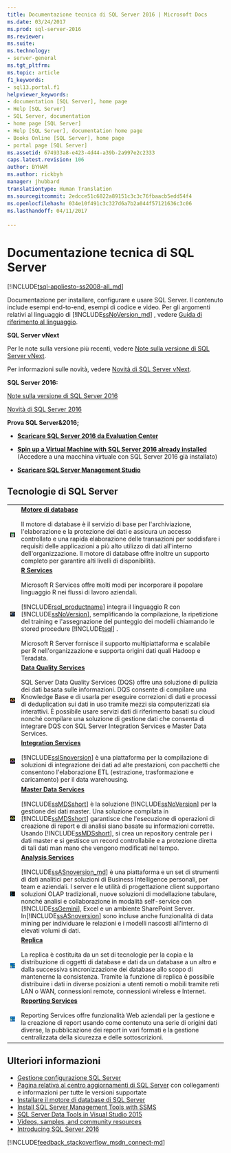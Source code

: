 ```yaml
---
title: Documentazione tecnica di SQL Server 2016 | Microsoft Docs
ms.date: 03/24/2017
ms.prod: sql-server-2016
ms.reviewer: 
ms.suite: 
ms.technology:
- server-general
ms.tgt_pltfrm: 
ms.topic: article
f1_keywords:
- sql13.portal.f1
helpviewer_keywords:
- documentation [SQL Server], home page
- Help [SQL Server]
- SQL Server, documentation
- home page [SQL Server]
- Help [SQL Server], documentation home page
- Books Online [SQL Server], home page
- portal page [SQL Server]
ms.assetid: 674933a8-e423-4d44-a39b-2a997e2c2333
caps.latest.revision: 106
author: BYHAM
ms.author: rickbyh
manager: jhubbard
translationtype: Human Translation
ms.sourcegitcommit: 2edcce51c6822a89151c3c3c76fbaacb5edd54f4
ms.openlocfilehash: 034e10f491c3c327d6a7b2a044f57121636c3c06
ms.lasthandoff: 04/11/2017

---
```

# <a name="sql-server-technical-documentation"></a>Documentazione tecnica di SQL Server
[!INCLUDE[tsql-appliesto-ss2008-all_md](../includes/tsql-appliesto-ss2008-all-md.md)]

 Documentazione per installare, configurare e usare SQL Server. Il contenuto include esempi end-to-end, esempi di codice e video. Per gli argomenti relativi al linguaggio di [!INCLUDE[ssNoVersion_md](../includes/ssnoversion-md.md)] , vedere [Guida di riferimento al linguaggio](../t-sql/language-reference.md).

**SQL Server vNext**

Per le note sulla versione più recenti, vedere [Note sulla versione di SQL Server vNext](../sql-server/sql-server-vnext-release-notes.md).

Per informazioni sulle novità, vedere [Novità di SQL Server vNext](../sql-server/what-s-new-in-sql-server-vnext.md).
 
**SQL Server 2016:**
 
 [Note sulla versione di SQL Server 2016](../sql-server/sql-server-2016-release-notes.md)

[Novità di SQL Server 2016](../sql-server/what-s-new-in-sql-server-2016.md)
    
 **Prova SQL Server&2016;**    
    
 - [**Scaricare SQL Server 2016 da Evaluation Center**](https://www.microsoft.com/en-us/evalcenter/evaluate-sql-server-2016)    
    
- **[Spin up a Virtual Machine with SQL Server 2016 already installed](https://azure.microsoft.com/en-us/services/virtual-machines/sql-server/?wt.mc_id=sqL16_vm)** (Accedere a una macchina virtuale con SQL Server 2016 già installato)    
    
-  **[Scaricare SQL Server Management Studio](https://msdn.microsoft.com/library/mt238290.aspx)**   
    
  
    
## <a name="sql-server-technologies"></a>Tecnologie di SQL Server    
    
|||    
|-|-|    
|![Motore di database SQL](../sql-server/media/sql-database-engine.png "Motore di database SQL")|**[Motore di database](../database-engine/configure-windows/sql-server-database-engine.md)**<br /><br /> Il motore di database è il servizio di base per l'archiviazione, l'elaborazione e la protezione dei dati e assicura un accesso controllato e una rapida elaborazione delle transazioni per soddisfare i requisiti delle applicazioni a più alto utilizzo di dati all'interno dell'organizzazione. Il motore di database offre inoltre un supporto completo per garantire alti livelli di disponibilità.|    
|![R Server](../sql-server/media/r-server.png "R Server")|**[R Services](../advanced-analytics/r-services/r-services.md)**<br /><br /> Microsoft R Services offre molti modi per incorporare il popolare linguaggio R nei flussi di lavoro aziendali.<br /><br /> [!INCLUDE[rsql_productname](../includes/rsql-productname-md.md)] integra il linguaggio R con [!INCLUDE[ssNoVersion](../includes/ssnoversion-md.md)], semplificando la compilazione, la ripetizione del training e l'assegnazione del punteggio dei modelli chiamando le stored procedure [!INCLUDE[tsql](../includes/tsql-md.md)] .<br /><br /> Microsoft R Server fornisce il supporto multipiattaforma e scalabile per R nell'organizzazione e supporta origini dati quali Hadoop e Teradata.|    
|![Data Quality Services](../sql-server/media/data-quality-services.png "Data Quality Services")|**[Data Quality Services](../data-quality-services/data-quality-services.md)**<br /><br /> SQL Server Data Quality Services (DQS) offre una soluzione di pulizia dei dati basata sulle informazioni. DQS consente di compilare una Knowledge Base e di usarla per eseguire correzioni di dati e processi di deduplication sui dati in uso tramite mezzi sia computerizzati sia interattivi. È possibile usare servizi dati di riferimento basati su cloud nonché compilare una soluzione di gestione dati che consenta di integrare DQS con SQL Server Integration Services e Master Data Services.|    
|![Integration Services](../sql-server/media/integration-services.png "Integration Services")|**[Integration Services](../integration-services/sql-server-integration-services.md)**<br /><br /> [!INCLUDE[ssISnoversion](../includes/ssisnoversion-md.md)] è una piattaforma per la compilazione di soluzioni di integrazione dei dati ad alte prestazioni, con pacchetti che consentono l'elaborazione ETL (estrazione, trasformazione e caricamento) per il data warehousing.|    
|![Master Data Services](../sql-server/media/master-data-services.png)|**[Master Data Services](../master-data-services/master-data-services-installation-and-configuration.md)**<br /><br /> [!INCLUDE[ssMDSshort](../includes/ssmdsshort-md.md)] è la soluzione [!INCLUDE[ssNoVersion](../includes/ssnoversion-md.md)] per la gestione dei dati master. Una soluzione compilata in [!INCLUDE[ssMDSshort](../includes/ssmdsshort-md.md)] garantisce che l'esecuzione di operazioni di creazione di report e di analisi siano basate su informazioni corrette. Usando [!INCLUDE[ssMDSshort](../includes/ssmdsshort-md.md)], si crea un repository centrale per i dati master e si gestisce un record controllabile e a protezione diretta di tali dati man mano che vengono modificati nel tempo.|    
|![Analysis Services](../sql-server/media/analysis-services.png "Analysis Services")|**[Analysis Services](../analysis-services/analysis-services.md)**<br /><br /> [!INCLUDE[ssASnoversion_md](../includes/ssasnoversion-md.md)] è una piattaforma e un set di strumenti di dati analitici per soluzioni di Business Intelligence personali, per team e aziendali. I server e le utilità di progettazione client supportano soluzioni OLAP tradizionali, nuove soluzioni di modellazione tabulare, nonché analisi e collaborazione in modalità self-service con [!INCLUDE[ssGemini](../includes/ssgemini-md.md)], Excel e un ambiente SharePoint Server. In[!INCLUDE[ssASnoversion](../includes/ssasnoversion-md.md)] sono incluse anche funzionalità di data mining per individuare le relazioni e i modelli nascosti all'interno di elevati volumi di dati.|    
|![Servizi di replica](../sql-server/media/replication-services.png "Servizi di replica")|**[Replica](../relational-databases/replication/sql-server-replication.md)**<br /><br /> La replica è costituita da un set di tecnologie per la copia e la distribuzione di oggetti di database e dati da un database a un altro e dalla successiva sincronizzazione dei database allo scopo di mantenerne la consistenza. Tramite la funzione di replica è possibile distribuire i dati in diverse posizioni a utenti remoti o mobili tramite reti LAN o WAN, connessioni remote, connessioni wireless e Internet.|    
|![Reporting Services](../sql-server/media/reporting-services.png "Reporting Services")|**[Reporting Services](../reporting-services/create-deploy-and-manage-mobile-and-paginated-reports.md)**<br /><br /> Reporting Services offre funzionalità Web aziendali per la gestione e la creazione di report usando come contenuto una serie di origini dati diverse, la pubblicazione dei report in vari formati e la gestione centralizzata della sicurezza e delle sottoscrizioni.|    
     
   
 ## <a name="more-information"></a>Ulteriori informazioni   
+ [Gestione configurazione SQL Server](../relational-databases/sql-server-configuration-manager.md)
+ [Pagina relativa al centro aggiornamenti di SQL Server](https://msdn.microsoft.com/library/ff803383.aspx) con collegamenti e informazioni per tutte le versioni supportate 
+ [Installare il motore di database di SQL Server](../database-engine/install-windows/install-sql-server-database-engine.md) 
+ [Install SQL Server Management Tools with SSMS](https://msdn.microsoft.com/library/bb500441.aspx) 
+ [SQL Server Data Tools in Visual Studio 2015](https://msdn.microsoft.com/mt186501.aspx)
+ [Videos, samples, and community resources](https://msdn.microsoft.com/library/dn237258.aspx)
+ [Introducing SQL Server 2016](https://www.microsoft.com/en-us/server-cloud/products/sql-server/default.aspx?WT.srch=1&WT.mc_id=SEM_%5B_uniqid%5D&utm_source=Bing&utm_medium=CPC&utm_term=SQL%20Server%202016&utm_campaign=Data_Management)  
  
[!INCLUDE[feedback_stackoverflow_msdn_connect-md](../includes/feedback-stackoverflow-msdn-connect-md.md)]


